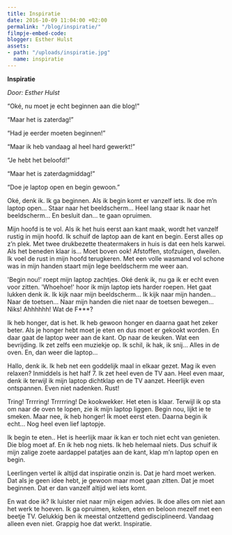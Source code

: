 ```yaml
---
title: Inspiratie
date: 2016-10-09 11:04:00 +02:00
permalink: "/blog/inspiratie/"
filmpje-embed-code: 
blogger: Esther Hulst
assets:
- path: "/uploads/inspiratie.jpg"
  name: inspiratie
---
```


**Inspiratie**

*Door: Esther Hulst*

“Oké, nu moet je echt beginnen aan die blog!"

“Maar het is zaterdag!”

“Had je eerder moeten beginnen!”

“Maar ik heb vandaag al heel hard gewerkt!”

“Je hebt het beloofd!”

“Maar het is zaterdagmiddag!”

“Doe je laptop open en begin gewoon.”

Oké, denk ik. Ik ga beginnen. Als ik begin komt er vanzelf iets. Ik doe m’n laptop open… Staar naar het beeldscherm… Heel lang staar ik naar het beeldscherm… En besluit dan… te gaan opruimen. 

Mijn hoofd is te vol. Als ik het huis eerst aan kant maak, wordt het vanzelf rustig in mijn hoofd. Ik schuif de laptop aan de kant en begin. Eerst alles op z’n plek. Met twee drukbezette theatermakers in huis is dat een hels karwei. Als het beneden klaar is… Moet boven ook! Afstoffen, stofzuigen, dweilen. Ik voel de rust in mijn hoofd terugkeren. Met een volle wasmand vol schone was in mijn handen staart mijn lege beeldscherm me weer aan.

'Begin nou!' roept mijn laptop zachtjes. Oké denk ik, nu ga ik er echt even voor zitten. 'Whoehoe!' hoor ik mijn laptop iets harder roepen. Het gaat lukken denk ik. Ik kijk naar mijn beeldscherm… Ik kijk naar mijn handen… Naar de toetsen… Naar mijn handen die niet naar de toetsen bewegen… Niks! Ahhhhhh! Wat de F***?

Ik heb honger, dat is het. Ik heb gewoon honger en daarna gaat het zeker beter. Als je honger hebt moet je eten en dus moet er gekookt worden. En daar gaat de laptop weer aan de kant. Op naar de keuken. Wat een bevrijding. Ik zet zelfs een muziekje op. Ik schil, ik hak, ik snij… Alles in de oven. En, dan weer die laptop…

Hallo, denk ik. Ik heb net een goddelijk maal in elkaar gezet. Mag ik even relaxen? Inmiddels is het half 7. Ik zet heel even de TV aan. Heel even maar, denk ik terwijl ik mijn laptop dichtklap en de TV aanzet. Heerlijk even ontspannen. Even niet nadenken. Rust!

Tring! Trrrring! Trrrrring! De kookwekker. Het eten is klaar. Terwijl ik op sta om naar de oven te lopen, zie ik mijn laptop liggen. Begin nou, lijkt ie te smeken. Maar nee, ik heb honger! Ik moet eerst eten. Daarna begin ik echt… Nog heel even lief laptopje. 

Ik begin te eten.. Het is heerlijk maar ik kan er toch niet echt van genieten. Die blog moet af. En ik heb nog niets. Ik heb helemaal niets. Dus schuif ik mijn zalige zoete aardappel patatjes aan de kant, klap m’n laptop open en begin. 

Leerlingen vertel ik altijd dat inspiratie onzin is. Dat je hard moet werken. Dat als je geen idee hebt, je gewoon maar moet gaan zitten. Dat je moet beginnen. Dat er dan vanzelf altijd wel iets komt. 

En wat doe ik? Ik luister niet naar mijn eigen advies. Ik doe alles om niet aan het werk te hoeven. Ik ga opruimen, koken, eten en beloon mezelf met een beetje TV. Gelukkig ben ik meestal ontzettend gedisciplineerd. Vandaag alleen even niet. Grappig hoe dat werkt. Inspiratie.

